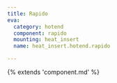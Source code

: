 ```yaml
---
title: Rapido
eva:
  category: hotend
  component: rapido
  mounting: heat_insert
  name: heat_insert.hotend.rapido

---
```


{% extends 'component.md' %}